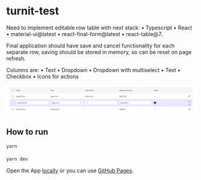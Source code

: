 # turnit-test

Need to implement editable row table with next stack:
• Typescript
• React
• material-ui@latest
• react-final-form@latest
• react-table@7._._

Final application should have save and cancel functionality for each separate row, saving should be stored in memory, so can be reset on page refresh.

Columns are:
• Text
• Dropdown
• Dropdown with multiselect
• Text
• Checkbox
• Icons for actions

![image info](./assets/Grid.png)

## How to run

```bash
yarn

yarn dev
```

Open the App [locally](http://localhost:5173/) or you can use [GitHub Pages](https://khavrolev.github.io/turnit-test/).
